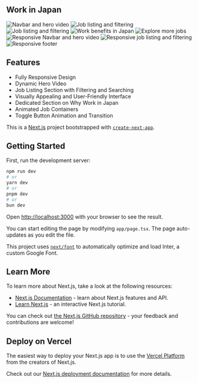 ## Work in Japan

![Navbar and hero video](/Output/img1.png)
![Job listing and filtering](/Output/img2.png)
![Job listing and filtering](/Output/img3.png)
![Work benefits in Japan](/Output/img4.png)
![Explore more jobs](/Output/img5.png)
![Responsive Navbar and hero video](/Output/img6.png)
![Responsive job listing and filtering](/Output/img7.png)
![Responsive footer](/Output/img8.png)

## Features
- Fully Responsive Design
- Dynamic Hero Video
- Job Listing Section with Filtering and Searching
- Visually Appealing and User-Friendly Interface
- Dedicated Section on Why Work in Japan
- Animated Job Containers
- Toggle Button Animation and Transition

This is a [Next.js](https://nextjs.org/) project bootstrapped with [`create-next-app`](https://github.com/vercel/next.js/tree/canary/packages/create-next-app).

## Getting Started

First, run the development server:

```bash
npm run dev
# or
yarn dev
# or
pnpm dev
# or
bun dev
```

Open [http://localhost:3000](http://localhost:3000) with your browser to see the result.

You can start editing the page by modifying `app/page.tsx`. The page auto-updates as you edit the file.

This project uses [`next/font`](https://nextjs.org/docs/basic-features/font-optimization) to automatically optimize and load Inter, a custom Google Font.

## Learn More

To learn more about Next.js, take a look at the following resources:

- [Next.js Documentation](https://nextjs.org/docs) - learn about Next.js features and API.
- [Learn Next.js](https://nextjs.org/learn) - an interactive Next.js tutorial.

You can check out [the Next.js GitHub repository](https://github.com/vercel/next.js/) - your feedback and contributions are welcome!

## Deploy on Vercel

The easiest way to deploy your Next.js app is to use the [Vercel Platform](https://vercel.com/new?utm_medium=default-template&filter=next.js&utm_source=create-next-app&utm_campaign=create-next-app-readme) from the creators of Next.js.

Check out our [Next.js deployment documentation](https://nextjs.org/docs/deployment) for more details.
